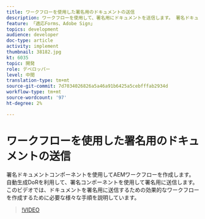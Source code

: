 ```yaml
---
title: ワークフローを使用した署名用のドキュメントの送信
description: ワークフローを使用して、署名用にドキュメントを送信します。 署名ドキュメントコンポーネントを使用してAEMワークフローを作成します。 自動生成DoRを利用して、署名コンポーネントを使用して署名用に送信します。 このビデオでは、ドキュメントを署名用に送信するための効果的なワークフローを作成するために必要な様々な手順を説明しています。
feature: 「適応Forms、Adobe Sign」
topics: development
audience: developer
doc-type: article
activity: implement
thumbnail: 38182.jpg
kt: 6035
topic: 開発
role: デベロッパー
level: 中間
translation-type: tm+mt
source-git-commit: 7d7034026826a5a46a91b6425a5cebfffab2934d
workflow-type: tm+mt
source-wordcount: '97'
ht-degree: 2%

---
```


# ワークフローを使用した署名用のドキュメントの送信

署名ドキュメントコンポーネントを使用してAEMワークフローを作成します。 自動生成DoRを利用して、署名コンポーネントを使用して署名用に送信します。
このビデオでは、ドキュメントを署名用に送信するための効果的なワークフローを作成するために必要な様々な手順を説明しています。

>[!VIDEO](https://video.tv.adobe.com/v/38182/?quality=9&learn=on)